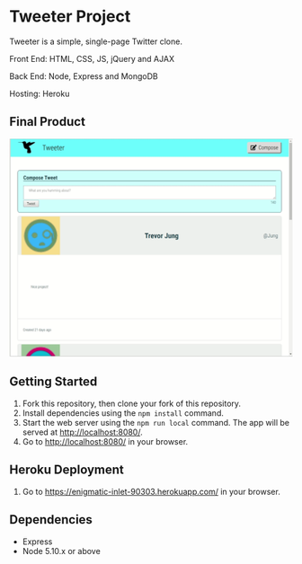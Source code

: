 # Tweeter Project

Tweeter is a simple, single-page Twitter clone.

Front End: HTML, CSS, JS, jQuery and AJAX

Back End: Node, Express and MongoDB 

Hosting: Heroku

## Final Product

!["Tweeter UI"](https://github.com/veilance/tweeter/blob/master/docs/tweeter.gif?raw=true)

## Getting Started

1. Fork this repository, then clone your fork of this repository.
2. Install dependencies using the `npm install` command.
3. Start the web server using the `npm run local` command. The app will be served at <http://localhost:8080/>.
4. Go to <http://localhost:8080/> in your browser.

## Heroku Deployment 

1. Go to https://enigmatic-inlet-90303.herokuapp.com/ in your browser.

## Dependencies

- Express
- Node 5.10.x or above
